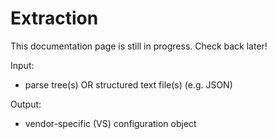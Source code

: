 # Extraction

This documentation page is still in progress. Check back later!

Input:

* parse tree(s) OR structured text file(s) (e.g. JSON)

Output:

* vendor-specific (VS) configuration object

